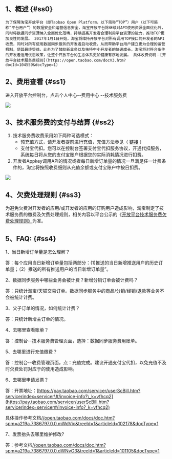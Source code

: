 ## 1、概述 {#ss0}

```
为了保障淘宝开放平台（即Taobao Open Platform，以下简称“TOP”）用户（以下可简称“平台用户”）的数据安全和运营信息安全，淘宝开放平台除继续对API使用资源全面优化外，同时将数据同步资源纳入全面优化范畴，持续提高开发者合理利用平台资源的能力，推动TOP更加良性的发展。 2017年1月1日开始，淘宝将维持开放平台对所有调用TOP接口的开发者的API收费，同时对所有使用数据同步服务的开发者启动收费，从而帮助平台用户建立更为合理的运营机制，使其最终受益。此外为了鼓励新业务以及扶持中小开发者的快速成长，淘宝将对符合条件的开发者适用优惠政策，让整个开放平台的生态体系更加健康有序地发展。 具体收费说明：[开放平台技术服务费规则](https://open.taobao.com/docV3.htm?docId=104559&docType=1)
```

## 2、费用查看 {#ss1}

进入开放平台控制台，点击个人中心--费用中心 --技术服务费

![](http://img01.taobaocdn.com/top/i1/LB1sr.NMbr1gK0jSZR0XXbP8XXa)

## 3、技术服务费的支付与结算 {#ss2}

1. 技术服务费收费采用如下两种可选模式： 
   * 预充值方式，请开发者提前进行充值，充值方法参见（
     [链接](http://open.taobao.com/doc/detail.htm?id=102039)
     ）
   * 支付宝代扣。您可以在控制台签署支付宝代扣服务协议，开通代扣服务，系统每日将从您的支付宝账户根据您的实际消耗情况进行扣费。
2. 开发者Appkey调用API的情况或者每日新增订单量的情况一旦满足任一计费条件的，淘宝将按照收费细则从充值余额或支付宝账户中按日扣费。 

![](http://img01.taobaocdn.com/top/i1/LB10K4Af8fH8KJjy1XbXXbLdXXa)

## 4、欠费处理规则 {#ss3}

为避免欠费对开发者的应用/或开发者的应用的订购用户造成影响，淘宝制定了技术服务费的缴费及欠费处理规则，相关内容以平台公示的《[开放平台技术服务费欠费处理规则》](https://open.taobao.com/docV3.htm?docId=102106&docType=1)为准。

## 5、FAQ: {#ss4}

1、当日新增订单量是怎么理解？

答：每个应用当日新增订单量包括两部分：\(1\)推送的当日新增推送用户的历史订单量；（2）推送的所有推送用户的当日新增订单量”。

2、数据同步服务中哪些业务会被计费？新增分销订单会被计费吗？

答：只统计淘宝/天猫交易订单。数据同步服务中的商品/分销/经销/退款等业务不会被统计计费。

3、父子订单的情况，如何统计计费？

答：只统计新增主订单的情况。

4、去哪里查看账单？

答：控制台--技术服务费管理页面，选择：数据同步服务费用账单。

5、去哪里进行充值缴费？

答：控制台--收费管理页面，点：充值完成。建议开通支付宝代扣，以免充值不及时欠费处罚对应于的使用造成影响。

6、去哪里申请发票？

答：开票地址：[https://pay.taobao.com/servicer/userScBill.htm?servicerindex=servicer\#/invoice-info?\_k=vfhcq2](https://pay.taobao.com/servicer/userScBill.htm?servicerindex=servicer#/invoice-info?_k=vfhcq2)

具体操作参考文档[//open.taobao.com/docs/doc.htm?spm=a219a.7386797.0.0.mWdVic&treeId=1&articleId=102178&docType=1](https://open.taobao.com/docV3.htm?docId=102178&docType=1)

7、发票抬头去哪里维护修改?

答：参考文档[//open.taobao.com/docs/doc.htm?spm=a219a.7386797.0.0.dWNvG3&treeId=1&articleId=101105&docType=1](https://open.taobao.com/docV3.htm?docId=101105&docType=1)









